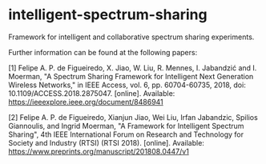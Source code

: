 # intelligent-spectrum-sharing

Framework for intelligent and collaborative spectrum sharing experiments.

Further information can be found at the following papers:

[1] Felipe A. P. de Figueiredo, X. Jiao, W. Liu, R. Mennes, I. Jabandzić and I. Moerman, "A Spectrum Sharing Framework for Intelligent Next Generation Wireless Networks," in IEEE Access, vol. 6, pp. 60704-60735, 2018, doi: 10.1109/ACCESS.2018.2875047. [online]. Available: https://ieeexplore.ieee.org/document/8486941

[2] Felipe A. P. de Figueiredo, Xianjun Jiao, Wei Liu, Irfan Jabandzic, Spilios Giannoulis, and Ingrid Moerman, "A Framework for Intelligent Spectrum Sharing", 4th IEEE International Forum on Research and Technology for Society and Industry (RTSI) (RTSI 2018). [online]. Available: https://www.preprints.org/manuscript/201808.0447/v1


